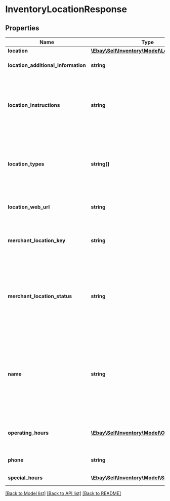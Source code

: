 # InventoryLocationResponse

## Properties
Name | Type | Description | Notes
------------ | ------------- | ------------- | -------------
**location** | [**\Ebay\Sell\Inventory\Model\Location**](Location.md) |  | [optional] 
**location_additional_information** | **string** | This text field provides additional information about an inventory location. This field is returned if it is set for the inventory location. &lt;br&gt;&lt;br&gt;&lt;b&gt;Max length&lt;/b&gt;: 256 | [optional] 
**location_instructions** | **string** | This text field is used by the merchant to provide special pickup instructions for the store location. This field can help create a pleasant and easy pickup experience for In-Store Pickup and Click and Collect orders. If this field was not set up through a &lt;strong&gt;createInventoryLocation&lt;/strong&gt; or a &lt;strong&gt;updateInventoryLocation&lt;/strong&gt; call, eBay will use the default pickup instructions contained in the merchant&#x27;s profile.&lt;br&gt;&lt;br&gt;&lt;b&gt;Max length&lt;/b&gt;: 1000 | [optional] 
**location_types** | **string[]** | This container defines the function of the inventory location. Typically, an inventory location will serve as a store or a warehouse, but in some cases, an inventory location may be both.&lt;br&gt;&lt;br&gt;For In-Store Pickup inventory set &lt;b&gt;StoreTypeEnum&lt;/b&gt; to &lt;code&gt;STORE&lt;/code&gt;.&lt;br&gt;&lt;br&gt;The location type of an inventory location defaults to &lt;code&gt;WAREHOUSE&lt;/code&gt; if a location type is not specified when a merchant creates an inventory location. | [optional] 
**location_web_url** | **string** | This text field shows the  Website address (URL) associated with the inventory location. This field is returned if defined for the inventory location. &lt;br&gt;&lt;br&gt;&lt;b&gt;Max length&lt;/b&gt;: 512 | [optional] 
**merchant_location_key** | **string** | The unique identifier of the inventory location. This identifier is set up by the merchant when the inventory location is first created with the &lt;strong&gt;createInventoryLocation&lt;/strong&gt; call. Once this value is set for an inventory location, it cannot be modified.&lt;br&gt;&lt;br&gt;&lt;b&gt;Max length&lt;/b&gt;: 36 | [optional] 
**merchant_location_status** | **string** | This field indicates whether the inventory location is enabled (inventory can be loaded to location) or disabled (inventory can not be loaded to location). The merchant can use the &lt;strong&gt;enableInventoryLocation&lt;/strong&gt; call to enable an inventory location in disabled status, or the &lt;strong&gt;disableInventoryLocation&lt;/strong&gt; call to disable an inventory location in enabled status. For implementation help, refer to &lt;a href&#x3D;&#x27;https://developer.ebay.com/api-docs/sell/inventory/types/api:StatusEnum&#x27;&gt;eBay API documentation&lt;/a&gt; | [optional] 
**name** | **string** | The name of the inventory location. This name should be a human-friendly name as it will be displayed in In-Store Pickup and Click and Collect listings. For store inventory locations, this field is not required for the &lt;strong&gt;createInventoryLocation&lt;/strong&gt; call, but a store inventory location must have a defined &lt;strong&gt;name&lt;/strong&gt; value before an In-Store Pickup and Click and Collect enabled offer is published. So, if the seller omits this field in the &lt;strong&gt;createInventoryLocation&lt;/strong&gt; call, it will have to be added later through a &lt;strong&gt;updateInventoryLocation&lt;/strong&gt; call.&lt;br&gt;&lt;br&gt;&lt;b&gt;Max length&lt;/b&gt;: 1000 | [optional] 
**operating_hours** | [**\Ebay\Sell\Inventory\Model\OperatingHours[]**](OperatingHours.md) | This container shows the regular operating hours for a store location during the days of the week. A &lt;strong&gt;dayOfWeekEnum&lt;/strong&gt; field and an &lt;strong&gt;intervals&lt;/strong&gt; container is shown for each day of the week that the store location is open. | [optional] 
**phone** | **string** | The phone number for an inventory location. This field will typically only be set and returned for store locations.&lt;br&gt;&lt;br&gt;&lt;b&gt;Max length&lt;/b&gt;: 36 | [optional] 
**special_hours** | [**\Ebay\Sell\Inventory\Model\SpecialHours[]**](SpecialHours.md) | This container shows the special operating hours for a store location on a specific date or dates. | [optional] 

[[Back to Model list]](../../README.md#documentation-for-models) [[Back to API list]](../../README.md#documentation-for-api-endpoints) [[Back to README]](../../README.md)

